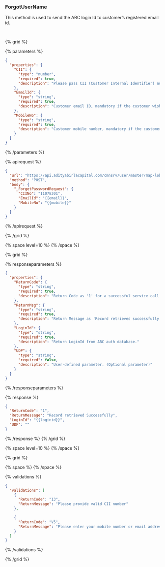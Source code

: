### ForgotUserName

This method is used to send the ABC login Id to customer’s registered email id.

&nbsp;

{% grid %}

{% parameters %}

```json
{
  "properties": {
    "CII": {
      "type": "number",
      "required": true,
      "description": "Please pass CII (Customer Internal Identifier) number in this input field."
    },
    "EmailId": {
      "type": "string",
      "required": true,
      "description": "Customer email ID, mandatory if the customer wishes to update their email ID."
    },
    "MobileNo": {
      "type": "string",
      "required": true,
      "description": "Customer mobile number, mandatory if the customer wishes to update their mobile number."
    }
  }
}
```

{% /parameters %}

{% apirequest %}

```json
{
  "url": "https://api.adityabirlacapital.com/cmnsrv/user/master/map-lob-product",
  "method": "POST",
  "body": {
    "_ForgetPasswordRequest": {
      "CIINo": "11078301",
      "EmailId": "{{email}}",
      "MobileNo": "{{mobile}}"
    }
  }
}
```

{% /apirequest %}

{% /grid %}

{% space level=10 %}
{% /space %}

{% grid %}

{% responseparameters %}

```json
{
  "properties": {
    "ReturnCode": {
      "type": "string",
      "required": true,
      "description": "Return Code as '1' for a successful service call. <Refer to ReturnCode list>"
    },
    "ReturnMsg": {
      "type": "string",
      "required": true,
      "description": "Return Message as 'Record retrieved successfully' for a successful service call."
    },
    "LoginId": {
      "type": "string",
      "required": true,
      "description": "Return LoginId from ABC auth database."
    },
    "UDP": {
      "type": "string",
      "required": false,
      "description": "User-defined parameter. (Optional parameter)"
    }
  }
}
```

{% /responseparameters %}

{% response %}

```json
{
  "ReturnCode": "1",
  "ReturnMessage": "Record retrieved Successfully",
  "LoginId": "{{loginid}}",
  "UDP": ""
}
```

{% /response %}
{% /grid %}

{% space level=10 %}
{% /space %}

{% grid %}

{% space %}
{% /space %}

{% validations %}

```json
{
  "validations": [
    {
      "ReturnCode": "13",
      "ReturnMessage": "Please provide valid CII number"
    },

    {
      "ReturnCode": "V5",
      "ReturnMessage": "Please enter your mobile number or email address."
    }
  ]
}
```

{% /validations %}

{% /grid %}
